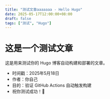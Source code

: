 ```yaml
---
title: "测试文章aaaaaaa - Hello Hugo"
date: 2025-05-17T12:00:00+08:00
draft: false
tags: ["测试", "Hugo"]
---
```


# 这是一个测试文章

这是用来测试你的 Hugo 博客自动构建和部署的文章。

- 时间戳：2025年5月18日
- 作者：你自己
- 目的：验证 GitHub Actions 自动触发构建
- 祝你测试成功！🚀

